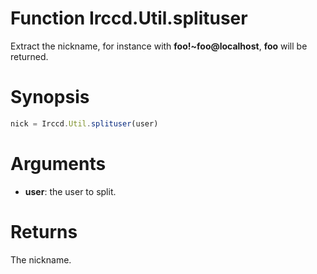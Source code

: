 # Function Irccd.Util.splituser

Extract the nickname, for instance with **foo!~foo@localhost**, **foo** will be
returned.

# Synopsis

```javascript
nick = Irccd.Util.splituser(user)
```

# Arguments

  - **user**: the user to split.

# Returns

The nickname.
